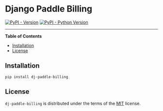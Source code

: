 # Django Paddle Billing

[![PyPI - Version](https://img.shields.io/pypi/v/dj-paddle-billing.svg)](https://pypi.org/project/dj-paddle-billing)
[![PyPI - Python Version](https://img.shields.io/pypi/pyversions/dj-paddle-billing.svg)](https://pypi.org/project/dj-paddle-billing)

-----

**Table of Contents**

- [Installation](#installation)
- [License](#license)

## Installation

```console
pip install dj-paddle-billing
```

## License

`dj-paddle-billing` is distributed under the terms of the [MIT](https://spdx.org/licenses/MIT.html) license.
